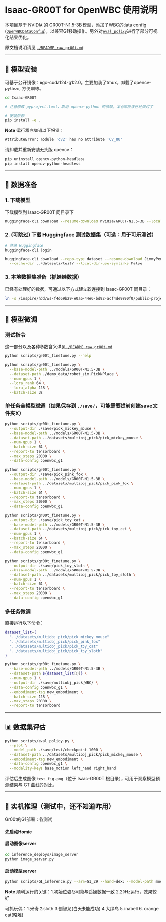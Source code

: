 # Isaac-GR00T for OpenWBC 使用说明

本项目基于 NVIDIA 的 GR00T-N1.5-3B 模型，添加了WBC的data config ([`OpenWBCDataConfig`](./gr00t/experiment/data_config.py))，以兼容G1移动操作。另外对[`eval_policy`](./scripts/eval_policy.py)进行了部分可视化结果优化。

原文档说明请见 [`./README_raw_gr00t.md`](./README_raw_gr00t.md)

---

## 🔧 模型安装

可基于公开镜像：ngc-cuda124-g1:2.0。主要加装了tmux，卸载了opencv-python, 方便训练。
```bash
cd Isaac-GR00T

# 注意修改 pyproject.toml，取消 opencv-python 的依赖。本仓库应该已经做过了

# 安装依赖
pip install -e .
```
**Note** 运行程序如遇以下报错：
```bash
AttributeError: module 'cv2' has no attribute 'CV_8U'
```
请卸载并重新安装无头版 opencv：
```bash
pip uninstall opencv-python-headless
pip install opencv-python-headless
```

---

## 📁 数据准备

### 1. 下载模型

下载模型到 Isaac-GR00T 同目录下
```bash
huggingface-cli download --resume-download nvidia/GR00T-N1.5-3B --local-dir ../models/GR00T-N1.5-3B/
```

### 2. (可跳过) 下载 Huggingface 测试数据集（可选：用于可乐测试）

```bash
# 登录 Huggingface
huggingface-cli login

huggingface-cli download --repo-type dataset --resume-download JimmyPeng02/pick_cola_gr00t4 \
  --cache-dir ../datasets/test/ --local-dir-use-symlinks False
```

### 3. 本地数据集准备（抓娃娃数据）

已经有处理好的数据，可通过以下方式建立软连接到 Isaac-GR00T 同目录：
```bash
ln -s /inspire/hdd/ws-f4d69b29-e0a5-44e6-bd92-acf4de9990f0/public-project/wuyuxuan-240108110054/EAhw/datasets/multiobj_pick ../datasets/
```

---

## 🧠 模型微调

### 测试指令

这一部分以及各种参数含义详见[`./README_raw_gr00t.md`](./README_raw_gr00t.md)
```bash
python scripts/gr00t_finetune.py --help

python scripts/gr00t_finetune.py \
  --base-model-path ../models/GR00T-N1.5-3B \
  --dataset-path ./demo_data/robot_sim.PickNPlace \
  --num-gpus 1 \
  --lora_rank 64 \
  --lora_alpha 128 \
  --batch-size 32
```

### 单任务全模型微调（结果保存到 `./save/`，可能需要提前创建save文件夹X）

```bash
python scripts/gr00t_finetune.py \
  --output-dir ./save/pick_mickey_mouse \
  --base-model-path ../models/GR00T-N1.5-3B \
  --dataset-path ../datasets/multiobj_pick/pick_mickey_mouse \
  --num-gpus 1 \
  --batch-size 64 \
  --report-to tensorboard \
  --max_steps 20000 \
  --data-config openwbc_g1

python scripts/gr00t_finetune.py \
  --output-dir ./save/pick_pink_fox \
  --base-model-path ../models/GR00T-N1.5-3B \
  --dataset-path ../datasets/multiobj_pick/pick_pink_fox \
  --num-gpus 1 \
  --batch-size 64 \
  --report-to tensorboard \
  --max_steps 20000 \
  --data-config openwbc_g1

python scripts/gr00t_finetune.py \
  --output-dir ./save/pick_toy_cat \
  --base-model-path ../models/GR00T-N1.5-3B \
  --dataset-path ../datasets/multiobj_pick/pick_toy_cat \
  --num-gpus 1 \
  --batch-size 64 \
  --report-to tensorboard \
  --max_steps 20000 \
  --data-config openwbc_g1

python scripts/gr00t_finetune.py \
  --output-dir ./save/pick_toy_sloth \
  --base-model-path ../models/GR00T-N1.5-3B \
  --dataset-path ../datasets/multiobj_pick/pick_toy_sloth \
  --num-gpus 1 \
  --batch-size 64 \
  --report-to tensorboard \
  --max_steps 20000 \
  --data-config openwbc_g1
```

### 多任务微调

直接运行以下命令：
```bash
dataset_list=(
  "../datasets/multiobj_pick/pick_mickey_mouse"
  "../datasets/multiobj_pick/pick_pink_fox"
  "../datasets/multiobj_pick/pick_toy_cat"
  "../datasets/multiobj_pick/pick_toy_sloth"
)

python scripts/gr00t_finetune.py \
  --base-model-path ../models/GR00T-N1.5-3B \
  --dataset-path ${dataset_list[@]} \
  --num-gpus 1 \
  --output-dir ./save/multiobj_pick_WBC/ \
  --data-config openwbc_g1 \
  --embodiment-tag new_embodiment \
  --batch-size 128 \
  --max_steps 20000 \
  --report-to tensorboard
```

---

## 📊 数据集评估

```bash
python scripts/eval_policy.py \
  --plot \
  --model_path ./save/test/checkpoint-1000 \
  --dataset-path ../datasets/multiobj_pick/pick_mickey_mouse \
  --embodiment-tag new_embodiment \
  --data-config openwbc_g1 \
  --modality-keys base_motion left_hand right_hand
```

评估后生成图像 `test_fig.png`（位于 Isaac-GR00T 根目录），可用于观察模型预测结果与 GT 曲线的对比。

---

## 🤖 实机推理（测试中，还不知道咋用）

Gr00t的G1部署：待测试
#### 先启动Homie

#### 启动图像server
```bash
cd inference_deploys/image_server
python image_server.py
```
#### 启动模型server
```bash
python scripts/G1_inference.py --arm=G1_29 --hand=dex3 --model-path models/multask_pick --goal pick_mickey_mouse --frequency 20 --vis --filt
```
**Note** 顺利运行的关键：1.初始位姿尽可能与遥操数据一致 2.20Hz运行，效果较好

可抓玩偶：1.米奇 2.sloth 3.创智龙(白天未能成功) 4.大绿鸟 5.linabell 6. orange cat(略难)


